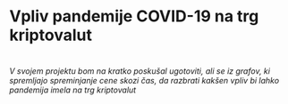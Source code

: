 <h1>Vpliv pandemije COVID-19 na trg kriptovalut<h1>

<h6>V svojem projektu bom na kratko poskušal ugotoviti, ali se iz grafov, ki spremljajo spreminjanje cene skozi čas, da razbrati kakšen vpliv bi lahko pandemija imela na trg kriptovalut<h6>
